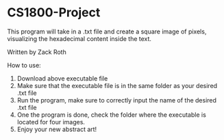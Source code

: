 # CS1800-Project
This program will take in a .txt file and create a square image of pixels, visualizing the hexadecimal content inside the text.

Written by Zack Roth

How to use:
1. Download above executable file
2. Make sure that the executable file is in the same folder as your desired .txt file
3. Run the program, make sure to correctly input the name of the desired .txt file
4. One the program is done, check the folder where the executable is located for four images.
5. Enjoy your new abstract art!
